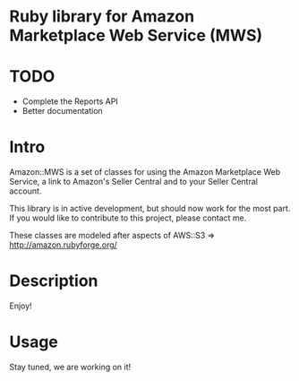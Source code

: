 Ruby library for Amazon Marketplace Web Service (MWS)
=====================================================

TODO
===========

* Complete the Reports API
* Better documentation

Intro
===========

Amazon::MWS is a set of classes for using the Amazon Marketplace Web Service, a link to Amazon's Seller Central and to your Seller Central account.

This library is in active development, but should now work for the most part. If you would like to contribute to this project, please contact me.

These classes are modeled after aspects of AWS::S3 => http://amazon.rubyforge.org/

Description
===========

Enjoy!

Usage
===========

Stay tuned, we are working on it!
